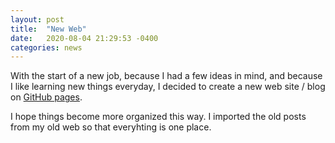 ```yaml
---
layout: post
title:  "New Web"
date:   2020-08-04 21:29:53 -0400
categories: news
---
```


With the start of a new job, because I had a few ideas in mind, and because I like learning new things everyday, I decided to create a new web site / blog on [GitHub pages](https://pages.github.com/).

I hope things become more organized this way. I imported the old posts from my old web so that everyhting is one place.